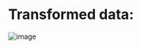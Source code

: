 # Transformed data:

![image](https://user-images.githubusercontent.com/46674359/136983114-16f1cacc-f6e6-4cc0-ad31-f1bc3d454428.png)
